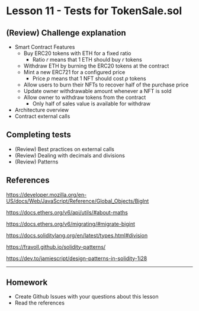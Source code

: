 # Lesson 11 - Tests for TokenSale.sol

## (Review) Challenge explanation

* Smart Contract Features
  * Buy ERC20 tokens with ETH for a fixed ratio
    * Ratio _r_ means that 1 ETH should buy _r_ tokens
  * Withdraw ETH by burning the ERC20 tokens at the contract
  * Mint a new ERC721 for a configured price
    * Price _p_ means that 1 NFT should cost _p_ tokens
  * Allow users to burn their NFTs to recover half of the purchase price
  * Update owner withdrawable amount whenever a NFT is sold
  * Allow owner to withdraw tokens from the contract
    * Only half of sales value is available for withdraw
* Architecture overview
* Contract external calls

## Completing tests

* (Review) Best practices on external calls
* (Review) Dealing with decimals and divisions
* (Review) Patterns

## References

<https://developer.mozilla.org/en-US/docs/Web/JavaScript/Reference/Global_Objects/BigInt>

<https://docs.ethers.org/v6/api/utils/#about-maths>

<https://docs.ethers.org/v6/migrating/#migrate-bigint>

<https://docs.soliditylang.org/en/latest/types.html#division>

<https://fravoll.github.io/solidity-patterns/>

<https://dev.to/jamiescript/design-patterns-in-solidity-1i28>

---

## Homework

* Create Github Issues with your questions about this lesson
* Read the references